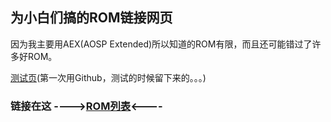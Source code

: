 ## 为小白们搞的ROM链接网页

因为我主要用AEX(AOSP Extended)所以知道的ROM有限，而且还可能错过了许多好ROM。

[测试页](/romlist/demo.html)(第一次用Github，测试的时候留下来的。。。)

### 链接在这 ---->[ROM列表](/romlist/page/index.html)<----
